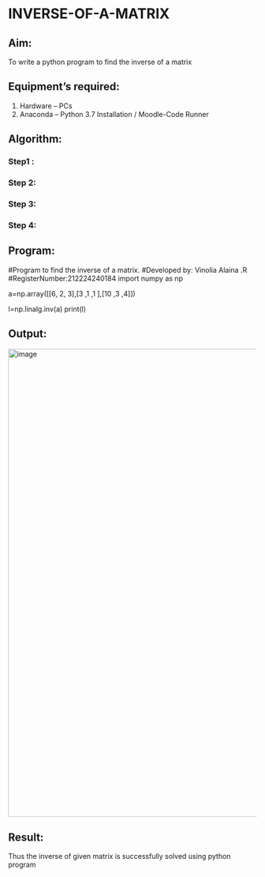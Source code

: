 # INVERSE-OF-A-MATRIX
## Aim:
To write a python program to find the inverse of a matrix
## Equipment’s required:
1. 	Hardware – PCs
2. 	Anaconda – Python 3.7 Installation / Moodle-Code Runner
## Algorithm:
### Step1 : 
### Step 2: 
### Step 3: 
### Step 4: 

## Program:
#Program to find the inverse of a matrix.
#Developed by: Vinolia Alaina .R
#RegisterNumber:212224240184
import numpy as np

a=np.array([[6, 2, 3],[3 ,1 ,1 ],[10 ,3 ,4]])
 
l=np.linalg.inv(a)
print(l)
## Output:
<img width="1309" height="947" alt="image" src="https://github.com/user-attachments/assets/deba303d-1ed3-4154-a61a-ec63cfb5b04e" />

## Result:
Thus the inverse of given matrix is successfully solved using python program

